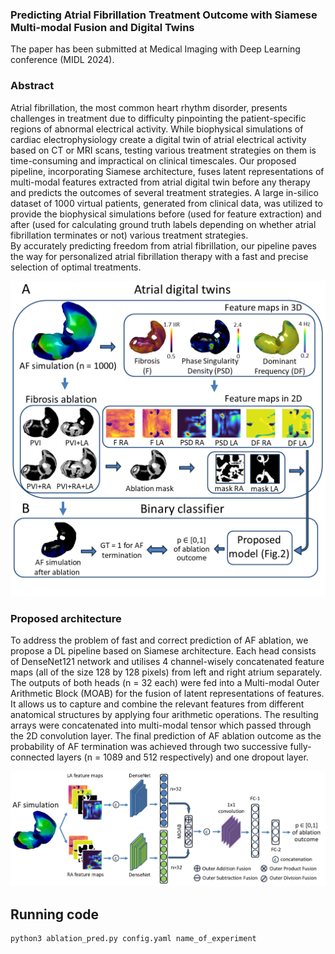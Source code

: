 ### Predicting Atrial Fibrillation Treatment Outcome with Siamese Multi-modal Fusion and Digital Twins

The paper has been submitted at Medical Imaging with Deep Learning conference (MIDL 2024).

  ### Abstract
  
Atrial fibrillation, the most common heart rhythm disorder, presents challenges in treatment due to difficulty pinpointing the patient-specific regions of abnormal electrical activity. 
While biophysical simulations of cardiac electrophysiology create a digital twin of atrial electrical activity based on CT or MRI scans, testing various treatment strategies on them is time-consuming and impractical on clinical timescales.
Our proposed pipeline, incorporating Siamese architecture, fuses latent representations of multi-modal features extracted from atrial digital twin before any therapy and predicts the outcomes of several treatment strategies.
A large in-silico dataset of 1000 virtual patients, generated from clinical data, was utilized to provide the biophysical simulations before (used for feature extraction) and after (used for calculating ground truth labels depending on whether atrial fibrillation terminates or not) various treatment strategies.  
By accurately predicting freedom from atrial fibrillation, our pipeline paves the way for personalized atrial fibrillation therapy with a fast and precise selection of optimal treatments.

![image](midl_pipeline.png)

### Proposed architecture

To address the problem of fast and correct prediction of AF ablation, we propose a DL pipeline based on Siamese architecture.
Each head consists of DenseNet121 network and utilises 4 channel-wisely concatenated feature maps (all of the size 128 by 128 pixels) from left and right atrium separately.
The outputs of both heads (n = 32 each) were fed into a Multi-modal Outer Arithmetic Block (MOAB) for the fusion of latent representations of features.
It allows us to capture and combine the relevant features from different anatomical structures by applying four arithmetic operations. 
The resulting arrays were concatenated into multi-modal tensor which passed through the 2D convolution layer.
The final prediction of AF ablation outcome as the probability of AF termination was achieved through two successive fully-connected layers (n = 1089 and 512 respectively) and one dropout layer.

![image](siamese_moab.png)

## Running code 

```
python3 ablation_pred.py config.yaml name_of_experiment
```
